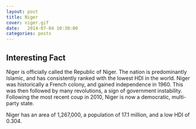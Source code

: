 ```yaml
---
layout: post
title: Niger
cover: niger.gif
date:   2014-07-04 10:30:00
categories: posts
---
```


## Interesting Fact

Niger is officially called the Republic of Niger. The nation is predominantly Islamic, and has consistently ranked with the lowest HDI in the world. Niger was historically a French colony, and gained independence in 1960. This was then followed by many revolutions, a sign of government instability. Following the most recent coup in 2010, Niger is now a democratic, multi-party state. 

Niger has an area of 1,267,000, a population of 17.1 million, and a low HDI of 0.304.  